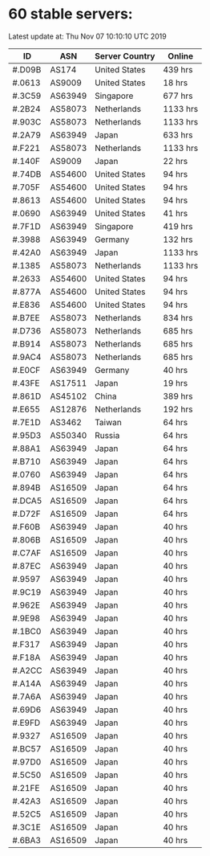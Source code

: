 # 60 stable servers:

Latest update at: Thu Nov 07 10:10:10 UTC 2019

| ID | ASN | Server Country | Online |
| -- | --- | -------------- | ------ |
| #.D09B | AS174 | United States | 439 hrs |
| #.0613 | AS9009 | United States | 18 hrs |
| #.3C59 | AS63949 | Singapore | 677 hrs |
| #.2B24 | AS58073 | Netherlands | 1133 hrs |
| #.903C | AS58073 | Netherlands | 1133 hrs |
| #.2A79 | AS63949 | Japan | 633 hrs |
| #.F221 | AS58073 | Netherlands | 1133 hrs |
| #.140F | AS9009 | Japan | 22 hrs |
| #.74DB | AS54600 | United States | 94 hrs |
| #.705F | AS54600 | United States | 94 hrs |
| #.8613 | AS54600 | United States | 94 hrs |
| #.0690 | AS63949 | United States | 41 hrs |
| #.7F1D | AS63949 | Singapore | 419 hrs |
| #.3988 | AS63949 | Germany | 132 hrs |
| #.42A0 | AS63949 | Japan | 1133 hrs |
| #.1385 | AS58073 | Netherlands | 1133 hrs |
| #.2633 | AS54600 | United States | 94 hrs |
| #.877A | AS54600 | United States | 94 hrs |
| #.E836 | AS54600 | United States | 94 hrs |
| #.B7EE | AS58073 | Netherlands | 834 hrs |
| #.D736 | AS58073 | Netherlands | 685 hrs |
| #.B914 | AS58073 | Netherlands | 685 hrs |
| #.9AC4 | AS58073 | Netherlands | 685 hrs |
| #.E0CF | AS63949 | Germany | 40 hrs |
| #.43FE | AS17511 | Japan | 19 hrs |
| #.861D | AS45102 | China | 389 hrs |
| #.E655 | AS12876 | Netherlands | 192 hrs |
| #.7E1D | AS3462 | Taiwan | 64 hrs |
| #.95D3 | AS50340 | Russia | 64 hrs |
| #.88A1 | AS63949 | Japan | 64 hrs |
| #.B710 | AS63949 | Japan | 64 hrs |
| #.0760 | AS63949 | Japan | 64 hrs |
| #.894B | AS16509 | Japan | 64 hrs |
| #.DCA5 | AS16509 | Japan | 64 hrs |
| #.D72F | AS16509 | Japan | 64 hrs |
| #.F60B | AS63949 | Japan | 40 hrs |
| #.806B | AS16509 | Japan | 40 hrs |
| #.C7AF | AS16509 | Japan | 40 hrs |
| #.87EC | AS63949 | Japan | 40 hrs |
| #.9597 | AS63949 | Japan | 40 hrs |
| #.9C19 | AS63949 | Japan | 40 hrs |
| #.962E | AS63949 | Japan | 40 hrs |
| #.9E98 | AS63949 | Japan | 40 hrs |
| #.1BC0 | AS63949 | Japan | 40 hrs |
| #.F317 | AS63949 | Japan | 40 hrs |
| #.F18A | AS63949 | Japan | 40 hrs |
| #.A2CC | AS63949 | Japan | 40 hrs |
| #.A14A | AS63949 | Japan | 40 hrs |
| #.7A6A | AS63949 | Japan | 40 hrs |
| #.69D6 | AS63949 | Japan | 40 hrs |
| #.E9FD | AS63949 | Japan | 40 hrs |
| #.9327 | AS16509 | Japan | 40 hrs |
| #.BC57 | AS16509 | Japan | 40 hrs |
| #.97D0 | AS16509 | Japan | 40 hrs |
| #.5C50 | AS16509 | Japan | 40 hrs |
| #.21FE | AS16509 | Japan | 40 hrs |
| #.42A3 | AS16509 | Japan | 40 hrs |
| #.52C5 | AS16509 | Japan | 40 hrs |
| #.3C1E | AS16509 | Japan | 40 hrs |
| #.6BA3 | AS16509 | Japan | 40 hrs |

